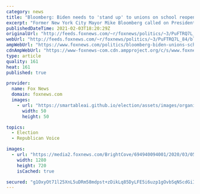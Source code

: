 ```yaml
---
category: news
title: "Bloomberg: Biden needs to 'stand up' to unions on school reopenings, teachers need to 'suck it up'"
excerpt: "Former New York City Mayor Mike Bloomberg called on President Biden to \"stand up\" to teachers unions that are stonewalling efforts to reopen schools. "
publishedDateTime: 2021-02-03T18:20:29Z
originalUrl: "http://feeds.foxnews.com/~r/foxnews/politics/~3/PuFTRQ7L_84/bloomberg-biden-unions-school-reopenings-teachers"
webUrl: "http://feeds.foxnews.com/~r/foxnews/politics/~3/PuFTRQ7L_84/bloomberg-biden-unions-school-reopenings-teachers"
ampWebUrl: "https://www.foxnews.com/politics/bloomberg-biden-unions-school-reopenings-teachers.amp"
cdnAmpWebUrl: "https://www-foxnews-com.cdn.ampproject.org/c/s/www.foxnews.com/politics/bloomberg-biden-unions-school-reopenings-teachers.amp"
type: article
quality: 161
heat: 161
published: true

provider:
  name: Fox News
  domain: foxnews.com
  images:
    - url: "https://smartableai.github.io/election/assets/images/organizations/foxnews.com-50x50.jpg"
      width: 50
      height: 50

topics:
  - Election
  - Republican Voice

images:
  - url: "https://media2.foxnews.com/BrightCove/694940094001/2020/03/05/694940094001_6138644137001_6138653288001-vs.jpg"
    width: 1280
    height: 720
    isCached: true

secured: "g1OxyOt71l25XnL5uDRm58mdpst+zDikLq85DyLFE5i6uzp1gOvbSqNScdGiIuDmQcM3cysKtXki4UN9dNM+lVogoinygerHnB8BqBPNdVz6DqWuwrNZN4wBrB02EGaE/bfthSn+JaZGka8bU0rhfKTO5RMWCugaqCdrxw7gSLNNSapJY8Mxjm717haAA3ngZZuE1RjWxyhPeD1Bwh2SFtEiq+/jNn0p4dwx3If+wT6SSq0Fl+np5un9udv5t1GDBnoJYsxDM/B1z7Cokhrd6CURhxP2q4IjsgRrwv+tF3vFeZzW8GRzA2w8nKZ9jQMM0U0dpu7dxLR8N3JXMhrq60T6aZj246GBOBk4aWQw77E=;qMNciQjyq34RuKIwQ9/zpg=="
---
```


